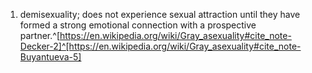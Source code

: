 1. demisexuality; does not experience sexual attraction until they have formed a strong emotional connection with a prospective partner.^[https://en.wikipedia.org/wiki/Gray_asexuality#cite_note-Decker-2]^[https://en.wikipedia.org/wiki/Gray_asexuality#cite_note-Buyantueva-5]